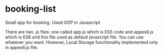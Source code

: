 # booking-list
Small app for booking. Used OOP in Javascript


There are two .js files: one called app.js which is ES5 code and appes6.js which is ES6 and this file used as default javascript file. You can use whatever you want.
However, Local Storage functionality implemented only in appes6.js file.
